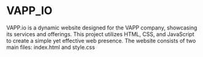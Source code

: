 # VAPP_IO
VAPP.io is a dynamic website designed for the VAPP company, showcasing its services and offerings. This project utilizes HTML, CSS, and JavaScript to create a simple yet effective web presence. The website consists of two main files: index.html and style.css
